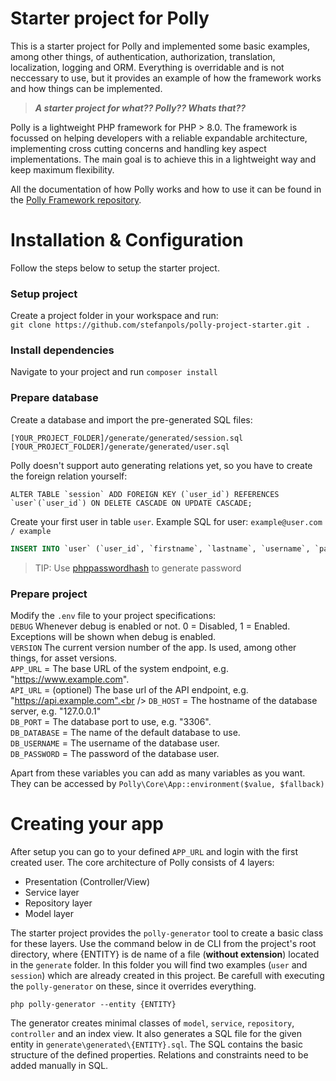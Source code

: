 
# Starter project for Polly

This is a starter project for Polly and implemented some basic examples, among other things, of authentication, authorization, translation, localization, logging and ORM.
Everything is overridable and is not neccessary to use, but it provides an example of how the framework works and how things can be implemented.
> ***A starter project for what?? Polly?? Whats that??***

<p>Polly is a lightweight PHP framework for PHP > 8.0. The framework is focussed on helping developers with a reliable expandable architecture, implementing cross cutting concerns and handling key aspect implementations. The main goal is to achieve this in a lightweight way and keep maximum flexibility.</p>
 
All the documentation of how Polly works and how to use it can be found in the [Polly Framework repository](https://github.com/stefanpols/polly-framework).


# Installation & Configuration
Follow the steps below to setup the starter project.

### Setup project
Create a project folder in your workspace and run:<br/>`git clone https://github.com/stefanpols/polly-project-starter.git .`

### Install dependencies
Navigate to your project and run `composer install`

### Prepare database
Create a database and import the pre-generated SQL files:<br/>

    [YOUR_PROJECT_FOLDER]/generate/generated/session.sql
    [YOUR_PROJECT_FOLDER]/generate/generated/user.sql

Polly doesn't support auto generating relations yet, so you have to create the foreign relation yourself:

	ALTER TABLE `session` ADD FOREIGN KEY (`user_id`) REFERENCES `user`(`user_id`) ON DELETE CASCADE ON UPDATE CASCADE;

Create your first user in table `user`. Example SQL for user: `example@user.com / example`
```SQL
INSERT INTO `user` (`user_id`, `firstname`, `lastname`, `username`, `password`, `created`, `active`) VALUES ('13e6756b-0726-11ec-bbd8-00d86109062e', 'Example', 'User', 'example@user.com', '$2y$10$WygahOMsIJ8n1fqCJxwJA.ULJR3LjW1ds/Sn920oaifdabpnjIdPi', '2021-01-01 12:00:00', '1');`
```
> TIP: Use [phppasswordhash](https://phppasswordhash.com/) to generate password

### Prepare project
Modify the `.env` file to your project specifications:<br />
`DEBUG` Whenever debug is enabled or not. 0 = Disabled, 1 = Enabled. Exceptions will be shown when debug is enabled.<br />
`VERSION` The current version number of the app. Is used, among other things, for asset versions.<br />
`APP_URL` = The base URL of the system endpoint, e.g. "https://www.example.com". <br />
`API_URL` = (optionel) The base url of the API endpoint, e.g. "https://api.example.com".<br />
`DB_HOST` = The hostname of the database server, e.g. "127.0.0.1"<br />
`DB_PORT` = The database port to use, e.g. "3306".<br />
`DB_DATABASE` = The name of the default database to use.<br />
`DB_USERNAME` = The username of the database user.<br />
`DB_PASSWORD` = The password of the database user.<br />

Apart from these variables you can add as many variables as you want. They can be accessed by `Polly\Core\App::environment($value, $fallback)`

# Creating your app

After setup you can go to your defined `APP_URL` and login with the first created user.
The core architecture of Polly consists of 4 layers:
- Presentation (Controller/View)
- Service layer
- Repository layer
- Model layer

The starter project provides the `polly-generator` tool to create a basic class for these layers. Use the command below in de CLI from the project's root directory, where {ENTITY} is de name of a file (**without extension**) located in the `generate` folder. In this folder you will find two examples (`user` and `session`) which are already created in this project. Be carefull with executing the `polly-generator` on these, since it overrides everything.

    php polly-generator --entity {ENTITY}

The generator creates minimal classes of `model`, `service`, `repository`, `controller` and an index view.
It also generates a SQL file for the given entity in `generate\generated\{ENTITY}.sql`. The SQL contains the basic structure of the defined properties. Relations and constraints need to be added manually in SQL.
